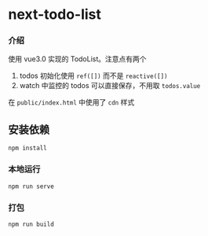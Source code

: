 # next-todo-list
### 介绍
使用 vue3.0 实现的 TodoList。注意点有两个

1. todos 初始化使用 ```ref([])``` 而不是 ```reactive([])```
2. watch 中监控的 todos 可以直接保存，不用取 ```todos.value```

在 ```public/index.html``` 中使用了 ```cdn``` 样式

## 安装依赖
```
npm install
```

### 本地运行
```
npm run serve
```

### 打包
```
npm run build
```
